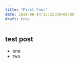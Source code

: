```yaml
---
title: "First Post"
date: 2019-06-14T15:31:00+08:00
draft: true
---
```


## test post
* one
* two



